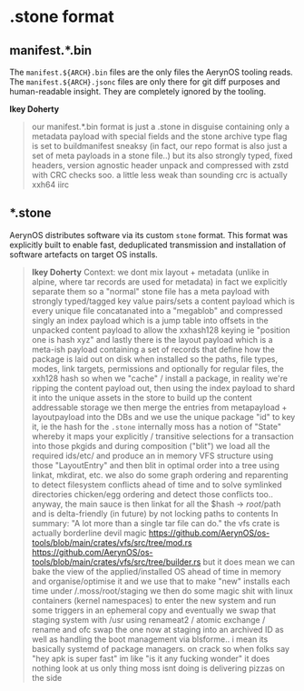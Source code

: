 # .stone format

## manifest.*.bin

The `manifest.${ARCH}.bin` files are the only files the AerynOS tooling reads. The `manifest.${ARCH}.jsonc` files are only there for git diff purposes and human-readable insight. They are completely ignored by the tooling.

**Ikey Doherty**
> our manifest.*.bin format is just a .stone in disguise
> containing only a metadata payload with special fields
> and the stone archive type flag is set to buildmanifest
> sneaksy
> (in fact, our repo format is also just a set of meta payloads in a stone file..)
> but its also strongly typed, fixed headers, version agnostic header unpack and compressed with zstd with CRC checks 
> soo. a little less weak than sounding
> crc is actually xxh64 iirc

## *.stone

AerynOS distributes software via its custom `stone` format. This format was explicitly built to enable fast, deduplicated transmission and installation of software artefacts on target OS installs.

> **Ikey Doherty**
> Context: we dont mix layout + metadata (unlike in alpine, where tar records are used for metadata)
> in fact we explicitly separate them
> so a "normal" stone file has a meta payload with strongly typed/tagged key value pairs/sets
> a content payload which is every unique file concatanated into a "megablob" and compressed singly 
> an index payload which is a jump table into offsets in the unpacked content payload
> to allow the xxhash128 keying
> ie "position one is hash xyz"
> and lastly there is the layout payload which is a meta-ish payload containing a set of records that define how the package is laid out on disk when installed
> so the paths, file types, modes, link targets, permissions
> and optionally for regular files, the xxh128 hash
> so when we "cache" / install a package, in reality we're ripping the content payload out, then using the index payload to shard it into the unique assets in the store to build up the content addressable storage
> we then merge the entries from metapayload + layoutpayload into the DBs
> and we use the unique package "id" to key it, ie the hash for the `.stone`
> internally moss has a notion of "State" whereby it maps your explicitly / transitive selections for a transaction into those pkgids
> and during composition ("blit") we load all the required ids/etc/ and produce an in memory VFS structure using those "LayoutEntry"
> and then blit in optimal order into a tree using linkat, mkdirat, etc.
> we also do some graph ordering and reparenting to detect filesystem conflicts ahead of time
> and to solve symlinked directories chicken/egg ordering
> and detect those conflicts too..
> anyway, the main sauce is then linkat for all the $hash -> $root/$path
> and is delta-friendly (in future) by not locking paths to contents
> In summary: "A lot more than a single tar file can do."
> the vfs crate is actually borderline devil magic
> https://github.com/AerynOS/os-tools/blob/main/crates/vfs/src/tree/mod.rs
> https://github.com/AerynOS/os-tools/blob/main/crates/vfs/src/tree/builder.rs
> but it does mean we can bake the view of the applied/installed OS ahead of time in memory and organise/optimise it
> and we use that to make "new" installs each time under /.moss/root/staging
> we then do some magic shit with linux containers (kernel namespaces) to enter the new system and run some triggers in an ephemeral copy
> and eventually we swap that staging system with /usr using renameat2 / atomic exchange / rename
> and ofc swap the one now at staging into an archived ID
> as well as handling the boot management via blsforme..
> i mean its basically systemd of package managers.
> on crack
> so when folks say "hey apk is super fast" im like "is it any fucking wonder"
> it does nothing
> look at us
> only thing moss isnt doing is delivering pizzas on the side
